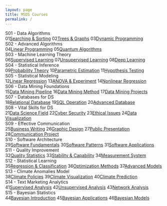 ```yaml
---
layout: page
title: MSDS Courses
permalink: /
---
```


<div class="block" style="grid-template-columns: 1fr 1fr 1fr;">
  <div class="btn text"><div class="btn name">S01 - Data Algorithms</div>
    <div class="row" style="grid-template-columns: 1fr 5fr;">
      <a class="btn box2">01</a><a href="/01-MSDS/DS01/" class="btn box1">Searching & Sorting</a>
      <a class="btn box2">02</a><a href="/01-MSDS/DS02/" class="btn box1">Trees & Graphs</a>
      <a class="btn box2">03</a><a href="/01-MSDS/DS03/" class="btn box1">Dynamic Programming</a>
    </div>
  </div>
  <div class="btn text"><div class="btn name">S02 - Advanced Algorithms</div>
    <div class="row" style="grid-template-columns: 1fr 5fr;">
      <a class="btn box2">04</a><a href="/01-MSDS/DS04/" class="btn box1">Linear Programming</a>
      <a class="btn box2">05</a><a href="/01-MSDS/DS05/" class="btn box1">Quantum Algorithms</a>
    </div>
  </div>
  <div class="btn text"><div class="btn name">S03 - Machine Learning Theory</div>
    <div class="row" style="grid-template-columns: 1fr 5fr;">
      <a class="btn box2">06</a><a href="/01-MSDS/DS06/" class="btn box1">Supervised Learning</a>
      <a class="btn box2">07</a><a href="/01-MSDS/DS07/" class="btn box1">Unsupervised Learning</a>
      <a class="btn box2">08</a><a href="/01-MSDS/DS08/" class="btn box1">Deep Learning</a>
    </div>
  </div>
</div>

<div class="block" style="grid-template-columns: 1fr 1fr 1fr;">
  <div class="btn text"><div class="btn name">S04 - Statistical Inference</div>
    <div class="row" style="grid-template-columns: 1fr 5fr;">
      <a class="btn box2">09</a><a href="/01-MSDS/DS09/" class="btn box1">Probability Theory</a>
      <a class="btn box2">10</a><a href="/01-MSDS/DS10/" class="btn box1">Parametric Estimation</a>
      <a class="btn box2">11</a><a href="/01-MSDS/DS11/" class="btn box1">Hypothesis Testing</a>
    </div>
  </div>
  <div class="btn text"><div class="btn name">S05 - Statistical Modeling</div>
    <div class="row" style="grid-template-columns: 1fr 5fr;">
      <a class="btn box2">12</a><a href="/01-MSDS/DS12/" class="btn box1">Linear Regression</a>
      <a class="btn box2">13</a><a href="/01-MSDS/DS13/" class="btn box1">ANOVA & Experiment</a>
      <a class="btn box2">14</a><a href="/01-MSDS/DS14/" class="btn box1">Nonlinear Regression</a>
    </div>
  </div>
  <div class="btn text"><div class="btn name">S06 - Data Mining Foundations</div>
    <div class="row" style="grid-template-columns: 1fr 5fr;">
      <a class="btn box2">15</a><a href="/01-MSDS/DS15/" class="btn box1">Data Mining Pipeline</a>
      <a class="btn box2">16</a><a href="/01-MSDS/DS16/" class="btn box1">Data Mining Method</a>
      <a class="btn box2">17</a><a href="/01-MSDS/DS17/" class="btn box1">Data Mining Projects</a>
    </div>
  </div>
</div>

<div class="block" style="grid-template-columns: 1fr 1fr 1fr;">
  <div class="btn text"><div class="btn name">S07 - Databases for DS</div>
    <div class="row" style="grid-template-columns: 1fr 5fr;">
      <a class="btn box2">18</a><a href="/01-MSDS/DS18/" class="btn box1">Relational Database</a>
      <a class="btn box2">19</a><a href="/01-MSDS/DS19/" class="btn box1">SQL Operation</a>
      <a class="btn box2">20</a><a href="/01-MSDS/DS20/" class="btn box1">Advanced Database</a>
    </div>
  </div>
  <div class="btn text"><div class="btn name">S08 - Vital Skills for DS</div>
    <div class="row" style="grid-template-columns: 1fr 5fr;">
      <a class="btn box2">21</a><a href="/01-MSDS/DS21/" class="btn box1">Data Science Field</a>
      <a class="btn box2">22</a><a href="/01-MSDS/DS22/" class="btn box1">Cyber Security</a>
      <a class="btn box2">23</a><a href="/01-MSDS/DS23/" class="btn box1">Ethical Issues</a>
      <a class="btn box2">24</a><a href="/01-MSDS/DS24/" class="btn box1">Data Visualization</a>
    </div>
  </div>
  <div class="btn text"><div class="btn name">S09 - Effective Communication</div>
    <div class="row" style="grid-template-columns: 1fr 5fr;">
      <a class="btn box2">25</a><a href="/01-MSDS/DS25/" class="btn box1">Business Writing</a>
      <a class="btn box2">26</a><a href="/01-MSDS/DS26/" class="btn box1">Graphic Design</a>
      <a class="btn box2">27</a><a href="/01-MSDS/DS27/" class="btn box1">Public Presentation</a>
      <a class="btn box2">28</a><a href="/01-MSDS/DS28/" class="btn box1">Communication Project</a>
    </div>
  </div>
</div>

<div class="block" style="grid-template-columns: 1fr 1fr 1fr;">
  <div class="btn text"><div class="btn name">S10 - Software Architecture</div>
    <div class="row" style="grid-template-columns: 1fr 5fr;">
      <a class="btn box2">29</a><a href="/01-MSDS/DS29/" class="btn box1">Software Fundamentals</a>
      <a class="btn box2">30</a><a href="/01-MSDS/DS30/" class="btn box1">Software Patterns</a>
      <a class="btn box2">31</a><a href="/01-MSDS/DS31/" class="btn box1">Software Applications</a>
    </div>
  </div>
  <div class="btn text"><div class="btn name">S11 - Quality Improvement</div>
    <div class="row" style="grid-template-columns: 1fr 5fr;">
      <a class="btn box2">32</a><a href="/01-MSDS/DS32/" class="btn box1">Quality Statistics</a>
      <a class="btn box2">33</a><a href="/01-MSDS/DS33/" class="btn box1">Stability & Capability</a>
      <a class="btn box2">34</a><a href="/01-MSDS/DS34/" class="btn box1">Measurement System</a>
    </div>
  </div>
  <div class="btn text"><div class="btn name">S12 - Statistical Learning</div>
    <div class="row" style="grid-template-columns: 1fr 5fr;">
      <a class="btn box2">35</a><a href="/01-MSDS/DS35/" class="btn box1">Regression & Classification</a>
      <a class="btn box2">36</a><a href="/01-MSDS/DS36/" class="btn box1">Optimization Methods</a>
      <a class="btn box2">37</a><a href="/01-MSDS/DS37/" class="btn box1">Advanced Models</a>
    </div>
  </div>
</div>

<div class="block" style="grid-template-columns: 1fr 1fr 1fr;">
  <div class="btn text"><div class="btn name">S13 - Climate Anomalies Model</div>
    <div class="row" style="grid-template-columns: 1fr 5fr;">
      <a class="btn box2">38</a><a href="/01-MSDS/DS38/" class="btn box1">Climate Policies</a>
      <a class="btn box2">39</a><a href="/01-MSDS/DS39/" class="btn box1">Climate Visualization</a>
      <a class="btn box2">40</a><a href="/01-MSDS/DS40/" class="btn box1">Climate Prediction</a>
    </div>
  </div>
  <div class="btn text"><div class="btn name">S14 - Text Marketing Analytics</div>
    <div class="row" style="grid-template-columns: 1fr 5fr;">
      <a class="btn box2">41</a><a href="/01-MSDS/DS41/" class="btn box1">Supervised Analysis</a>
      <a class="btn box2">42</a><a href="/01-MSDS/DS42/" class="btn box1">Unsupervised Analysis</a>
      <a class="btn box2">43</a><a href="/01-MSDS/DS43/" class="btn box1">Network Analysis</a>
    </div>
  </div>
  <div class="btn text"><div class="btn name">S15 - Bayesian Statistics</div>
    <div class="row" style="grid-template-columns: 1fr 5fr;">
      <a class="btn box2">44</a><a href="/01-MSDS/DS44/" class="btn box1">Bayesian Introduction</a>
      <a class="btn box2">45</a><a href="/01-MSDS/DS45/" class="btn box1">Bayesian Applications</a>
      <a class="btn box2">46</a><a href="/01-MSDS/DSXX/" class="btn box1">Bayesian Models</a>
    </div>
  </div>
</div>
